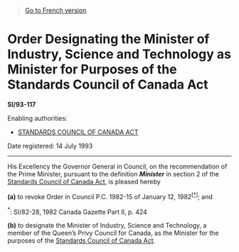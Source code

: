 > [Go to French version](/fr/Règlements/Textes%20réglementaires/93/117.md)

# Order Designating the Minister of Industry, Science and Technology as Minister for Purposes of the Standards Council of Canada Act

**SI/93-117**

Enabling authorities: 
- [STANDARDS COUNCIL OF CANADA ACT](/en/Acts/Revised%20Statutes%20of%20Canada/S/S-16.md)

Date registered: 14 July 1993

----------

His Excellency the Governor General in Council, on the recommendation of the Prime Minister, pursuant to the definition ***Minister*** in section 2 of the [Standards Council of Canada Act](/en/Acts/Revised%20Statutes%20of%20Canada/S/S-16.md), is pleased hereby

**(a)** to revoke Order in Council P.C. 1982-15 of January 12, 1982<sup><a href='#fn_SI-93-117_e_hq_6517'>[*]</a></sup>; and

<a name='fn_SI-93-117_e_hq_6517'><sup>*</sup></a>: SI/82-28, 1982 Canada Gazette Part II, p. 424<br />

**(b)** to designate the Minister of Industry, Science and Technology, a member of the Queen’s Privy Council for Canada, as the Minister for the purposes of the [Standards Council of Canada Act](/en/Acts/Revised%20Statutes%20of%20Canada/S/S-16.md).







